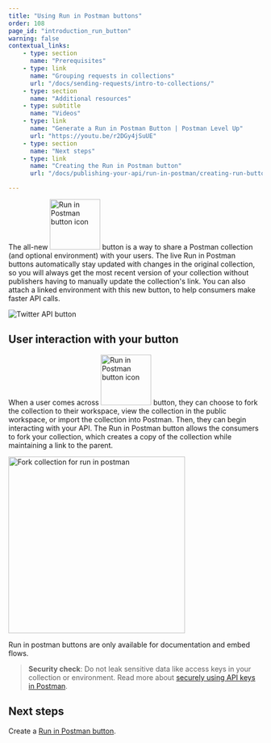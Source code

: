 ```yaml
---
title: "Using Run in Postman buttons"
order: 108
page_id: "introduction_run_button"
warning: false
contextual_links:
    - type: section
      name: "Prerequisites"
    - type: link
      name: "Grouping requests in collections"
      url: "/docs/sending-requests/intro-to-collections/"
    - type: section
      name: "Additional resources"
    - type: subtitle
      name: "Videos"
    - type: link
      name: "Generate a Run in Postman Button | Postman Level Up"
      url: "https://youtu.be/r2DGy4jSuUE"
    - type: section
      name: "Next steps"
    - type: link
      name: "Creating the Run in Postman button"
      url: "/docs/publishing-your-api/run-in-postman/creating-run-button/"

---
```


The all-new <img alt="Run in Postman button icon" src="https://assets.postman.com/postman-docs/run-in-postman-button-icon.jpg" width="100px"/> button is a way to share a Postman collection (and optional environment) with your users. The live Run in Postman buttons automatically stay updated with changes in the original collection, so you will always get the most recent version of your collection without publishers having to manually update the collection's link. You can also attach a linked environment with this new button, to help consumers make faster API calls.

![Twitter API button](https://assets.postman.com/postman-docs/twitter-api-RIP-button.jpg)

## User interaction with your button

When a user comes across <img alt="Run in Postman button icon" src="https://assets.postman.com/postman-docs/run-in-postman-button-icon.jpg" width="100px"/> button, they can choose to fork the collection to their workspace, view the collection in the public workspace, or import the collection into Postman. Then, they can begin interacting with your API. The Run in Postman button allows the consumers to fork your collection, which creates a copy of the collection while maintaining a link to the parent.

<img alt="Fork collection for run in postman" src="https://assets.postman.com/postman-docs/fork-collection-for-run-in-postman.jpg" height="350px"/>

Run in postman buttons are only available for documentation and embed flows.

> **Security check**: Do not leak sensitive data like access keys in your collection or environment. Read more about [securely using API keys in Postman](https://blog.postman.com/how-to-use-api-keys/).

## Next steps

Create a [Run in Postman button](/docs/publishing-your-api/run-in-postman/creating-run-button/).
